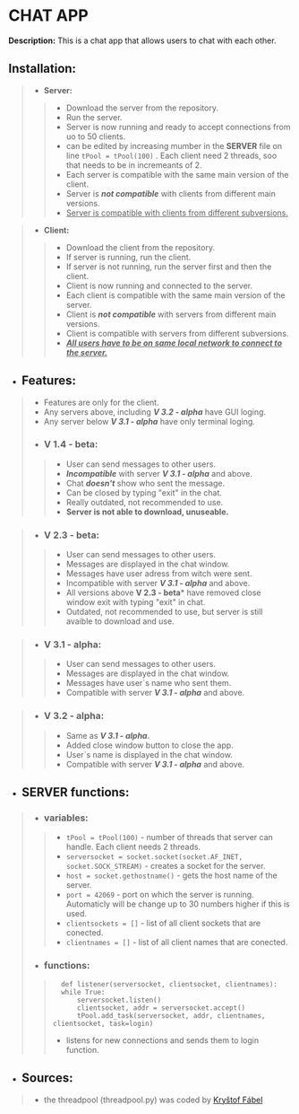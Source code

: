 
**<h1>CHAT APP</h1>**

**Description:**
This is a chat app that allows users to chat with each other.

**<h2>Installation: </h2>**
> - **Server:**
> > - Download the server from the repository.
> > - Run the server.
> > - Server is now running and ready to accept connections from uo to 50 clients.
> > - can be edited by increasing mumber in the **SERVER** file on line `tPool = tPool(100)` . Each client need 2 threads, soo  that needs to be in incremeants of 2.
> > - Each server is compatible with the same main version of the client.
> > - Server is ***not compatible*** with clients from different main versions.
> > - <u>Server is compatible with clients from different subversions.</u>

> - **Client:**
> >- Download the client from the repository.
> > - If server is running, run the client.
> > - If server is not running, run the server first and then the client.
> > - Client is now running and connected to the server.
> > - Each client is compatible with the same main version of the server.
> > - Client is ***not compatible*** with servers from different main versions.
> > - Client is compatible with servers from different subversions.
> > - *<b><u>All users have to be on same local network to connect to the server.</b></u>*

- **<h2>Features:</h2>**
> - Features are only for the client.
> - Any servers above, including ***V 3.2 - alpha*** have GUI loging.
> - Any server below ***V 3.1 - alpha*** have only terminal loging.
> - <h3>V 1.4 - beta:</h3>
 > > - User can send messages to other users.
> > - ***Incompatible*** with server ***V 3.1 - alpha*** and above.
> > - Chat ***doesn't*** show who sent the message.
> > - Can be closed by typing "exit" in the chat.
> > - Really outdated, not recommended to use.
> > - **Server is not able to download, unuseable.**

>  - <h3>V 2.3 - beta:</h3>
> > - User can send messages to other users.
> > - Messages are displayed in the chat window.
> > - Messages have user adress from witch were sent.
> > - Incompatible with server ***V 3.1 - alpha*** and above.
> > - All versions above **V 2.3 - beta*** have removed close window exit with typing "exit" in chat.
> > - Outdated, not recommended to use, but server is still avaible to download and use.
        
>  - <h3>V 3.1 - alpha:</h3>
> > - User can send messages to other users.
> > - Messages are displayed in the chat window.
> > - Messages have user`s name who sent them.
> > - Compatible with server ***V 3.1 - alpha*** and above.

>  - <h3>V 3.2 - alpha:</h3>
> > - Same as ***V 3.1 - alpha***.
> > - Added close window button to close the app.
> > - User`s name is displayed in the chat window.
> > - Compatible with server ***V 3.1 - alpha*** and above.

- **<h2>SERVER functions:</h2>**
> - <h3>variables:</h3>
> > - `tPool = tPool(100)` - number of threads that server can handle. Each client needs 2 threads.
> > - `serversocket = socket.socket(socket.AF_INET, socket.SOCK_STREAM)` - creates a socket for the server.
> > - `host = socket.gethostname()` - gets the host name of the server.
> > - `port = 42069` - port on which the server is running. Automaticly will be change up to 30 numbers higher if this is used.
> > - `clientsockets = []` - list of all client sockets that are conected.
> > - `clientnames = []` - list of all client names that are conected.
> > 
> - <h3>functions:</h3>
>
> > ``` 
> >   def listener(serversocket, clientsocket, clientnames):
> >   while True:
> >       serversocket.listen()
> >       clientsocket, addr = serversocket.accept()
> >       tPool.add_task(serversocket, addr, clientnames, clientsocket, task=login)
> >  ```
> >  - listens for new connections and sends them to login function.




- **<h2>Sources:</h2>**
> - the threadpool (threadpool.py) was coded by [Kryštof Fábel](https://github.com/fabelkr)